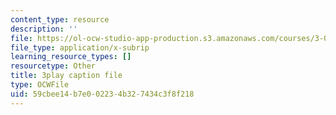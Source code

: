 ```yaml
---
content_type: resource
description: ''
file: https://ol-ocw-studio-app-production.s3.amazonaws.com/courses/3-091sc-introduction-to-solid-state-chemistry-fall-2010/59cbee14b7e002234b327434c3f8f218_czAWbZLxFNM.srt
file_type: application/x-subrip
learning_resource_types: []
resourcetype: Other
title: 3play caption file
type: OCWFile
uid: 59cbee14-b7e0-0223-4b32-7434c3f8f218
---
```

